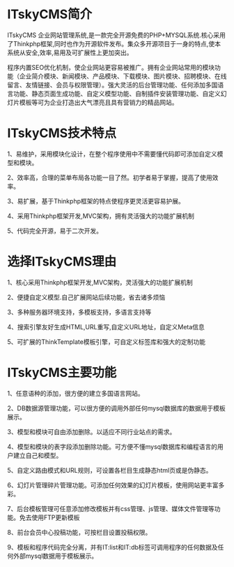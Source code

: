 ITskyCMS简介
===========

ITskyCMS 企业网站管理系统,是一款完全开源免费的PHP+MYSQL系统.核心采用了Thinkphp框架,同时也作为开源软件发布。集众多开源项目于一身的特点,使本系统从安全,效率,易用及可扩展性上更加突出。

程序内置SEO优化机制，使企业网站更容易被推广。拥有企业网站常用的模块功能（企业简介模块、新闻模块、产品模块、下载模块、图片模块、招聘模块、在线留言、友情链接、会员与权限管理）。强大灵活的后台管理功能、任何添加多国语言功能、静态页面生成功能、自定义模型功能、自制插件安装管理功能、自定义幻灯片模板等可为企业打造出大气漂亮且具有营销力的精品网站。


ITskyCMS技术特点
========
1、易维护，采用模块化设计，在整个程序使用中不需要懂代码即可添加自定义模型和模块。

2、效率高，合理的菜单布局各功能一目了然。初学者易于掌握，提高了使用效率。

3、易扩展，基于Thinkphp框架的特点使程序更灵活更容易护展。

4、采用Thinkphp框架开发,MVC架构，拥有灵活强大的功能扩展机制

5、代码完全开源，易于二次开发。

选择ITskyCMS理由
===============

1、核心采用Thinkphp框架开发,MVC架构，灵活强大的功能扩展机制

2、便捷自定义模型.自己扩展网站后续功能，省去诸多烦恼

3、多种服务器环境支持，多模板支持，多语言支持等

4、搜索引擎友好生成HTML,URL重写,自定义URL地址，自定义Meta信息

5、可扩展的ThinkTemplate模板引擎，可自定义标签库和强大的定制功能

ITskyCMS主要功能
===============

1、任意语种的添加，很方便的建立多国语言网站。

2、DB数据源管理功能，可以很方便的调用外部任何mysql数据库的数据用于模板展示。

3、模型和模块可自由添加删除。以适应不同行业站点的需求。

4、模型和模块的表字段添加删除功能。可方便不懂mysql数据库和编程语言的用户建立自己和模型。

5、自定义路由模式和URL规则，可设置各栏目生成静态html页或是伪静态。

6、幻灯片管理碎片管理功能。可添加任何效果的幻灯片模板，使用网站更丰富多彩。

7、后台模板管理可任意添加修改模板并有css管理、js管理、媒体文件管理等功能。免去使用FTP更新模板

8、前台会员中心投稿功能，可按栏目设置投稿权限。

9、模板和程序代码完全分离，并有IT:list和IT:db标签可调用程序的任何数据及任何外部mysql数据用于模板展示。